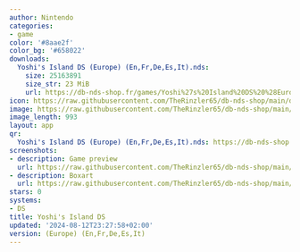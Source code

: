 ```yaml
---
author: Nintendo
categories:
- game
color: '#8aae2f'
color_bg: '#658022'
downloads:
  Yoshi's Island DS (Europe) (En,Fr,De,Es,It).nds:
    size: 25163891
    size_str: 23 MiB
    url: https://db-nds-shop.fr/games/Yoshi%27s%20Island%20DS%20%28Europe%29%20%28En%2CFr%2CDe%2CEs%2CIt%29.zip
icon: https://raw.githubusercontent.com/TheRinzler65/db-nds-shop/main/docs/assets/images/icons/yoshisisland.png
image: https://raw.githubusercontent.com/TheRinzler65/db-nds-shop/main/docs/assets/images/icons/yoshisisland.png
image_length: 993
layout: app
qr:
  Yoshi's Island DS (Europe) (En,Fr,De,Es,It).nds: https://db-nds-shop.fr/assets/images/qr/yoshis-island-ds-europe-enfrdeesit-nds.png
screenshots:
- description: Game preview
  url: https://raw.githubusercontent.com/TheRinzler65/db-nds-shop/main/docs/assets/images/screenshots/yoshisisland/yoshisisland.png
- description: Boxart
  url: https://raw.githubusercontent.com/TheRinzler65/db-nds-shop/main/docs/assets/images/boxart/Yoshi's%20Island%20DS%20(Europe)%20(En%2CFr%2CDe%2CEs%2CIt).nds.png
stars: 0
systems:
- DS
title: Yoshi's Island DS
updated: '2024-08-12T23:27:58+02:00'
version: (Europe) (En,Fr,De,Es,It)
---
```

